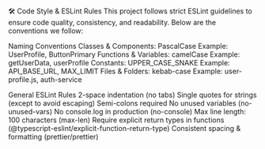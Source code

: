 🛠 Code Style & ESLint Rules
This project follows strict ESLint guidelines to ensure code quality, consistency, and readability.
Below are the conventions we follow:

Naming Conventions
  Classes & Components: PascalCase
    Example: UserProfile, ButtonPrimary
  Functions & Variables: camelCase
    Example: getUserData, userProfile
  Constants: UPPER_CASE_SNAKE
    Example: API_BASE_URL, MAX_LIMIT
  Files & Folders: kebab-case
    Example: user-profile.js, auth-service

General ESLint Rules
  2-space indentation (no tabs)
  Single quotes for strings (except to avoid escaping)
  Semi-colons required
  No unused variables (no-unused-vars)
  No console.log in production (no-console)
  Max line length: 100 characters (max-len)
  Require explicit return types in functions (@typescript-eslint/explicit-function-return-type)
  Consistent spacing & formatting (prettier/prettier)
